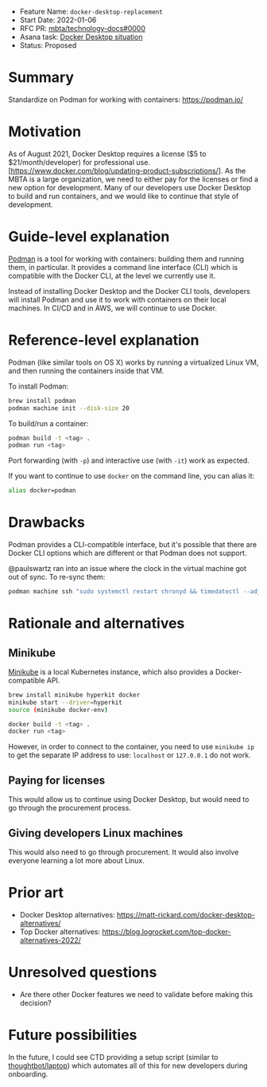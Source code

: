 - Feature Name: `docker-desktop-replacement`
- Start Date: 2022-01-06
- RFC PR: [mbta/technology-docs#0000](https://github.com/mbta/technology-docs/pull/0000)
- Asana task: [Docker Desktop situation](https://app.asana.com/0/1200506724882024/1201470397690247)
- Status: Proposed

# Summary
[summary]: #summary

Standardize on Podman for working with containers: https://podman.io/

# Motivation
[motivation]: #motivation

As of August 2021, Docker Desktop requires a license ($5 to $21/month/developer)
for professional use.
[https://www.docker.com/blog/updating-product-subscriptions/]. As the MBTA is a
large organization, we need to either pay for the licenses or find a new option
for development. Many of our developers use Docker Desktop to build and run
containers, and we would like to continue that style of development.

# Guide-level explanation
[guide-level-explanation]: #guide-level-explanation

[Podman](https://podman.io) is a tool for working with containers: building them
and running them, in particular. It provides a command line interface (CLI)
which is compatible with the Docker CLI, at the level we currently use it.

Instead of installing Docker Desktop and the Docker CLI tools, developers will
install Podman and use it to work with containers on their local machines. In
CI/CD and in AWS, we will continue to use Docker.

# Reference-level explanation
[reference-level-explanation]: #reference-level-explanation

Podman (like similar tools on OS X) works by running a virtualized Linux VM, and
then running the containers inside that VM.

To install Podman:

```bash
brew install podman
podman machine init --disk-size 20
```

To build/run a container:

```bash
podman build -t <tag> .
podman run <tag>
```

Port forwarding (with `-p`) and interactive use (with `-it`) work as expected.

If you want to continue to use `docker` on the command line, you can alias it:
```bash
alias docker=podman
```

# Drawbacks
[drawbacks]: #drawbacks

Podman provides a CLI-compatible interface, but it's possible that there are
Docker CLI options which are different or that Podman does not support.

@paulswartz ran into an issue where the clock in the virtual machine got out of sync. To re-sync them:

```bash
podman machine ssh "sudo systemctl restart chronyd && timedatectl --adjust-system-clock"
```

# Rationale and alternatives
[rationale-and-alternatives]: #rationale-and-alternatives

## Minikube

[Minikube](https://minikube.sigs.k8s.io/docs/start/) is a local Kubernetes instance, which also provides a Docker-compatible API.

```bash
brew install minikube hyperkit docker
minikube start --driver=hyperkit
source (minikube docker-env)

docker build -t <tag> .
docker run <tag>
```

However, in order to connect to the container, you need to use `minikube ip` to
get the separate IP address to use: `localhost` or `127.0.0.1` do not work.

## Paying for licenses

This would allow us to continue using Docker Desktop, but would need to go through the procurement process.

## Giving developers Linux machines

This would also need to go through procurement. It would also involve everyone learning a lot more about Linux.

# Prior art
[prior-art]: #prior-art

- Docker Desktop alternatives: https://matt-rickard.com/docker-desktop-alternatives/
- Top Docker alternatives: https://blog.logrocket.com/top-docker-alternatives-2022/

# Unresolved questions
[unresolved-questions]: #unresolved-questions

- Are there other Docker features we need to validate before making this decision?

# Future possibilities
[future-possibilities]: #future-possibilities

In the future, I could see CTD providing a setup script (similar to
[thoughtbot/laptop](https://github.com/thoughtbot/laptop)) which automates all
of this for new developers during onboarding.
